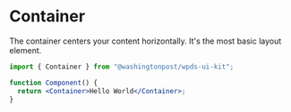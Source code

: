 # Container

The container centers your content horizontally. It's the most basic layout element.

```jsx
import { Container } from "@washingtonpost/wpds-ui-kit";

function Component() {
  return <Container>Hello World</Container>;
}
```
